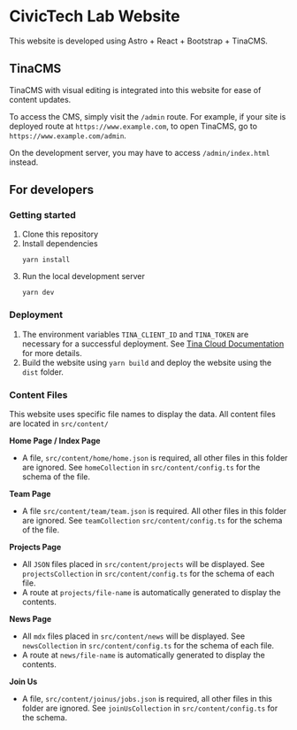 # CivicTech Lab Website

This website is developed using Astro + React + Bootstrap + TinaCMS.

## TinaCMS

TinaCMS with visual editing is integrated into this website for ease of content updates.

To access the CMS, simply visit the `/admin` route. For example, if your site is deployed route at `https://www.example.com`, to open TinaCMS, go to `https://www.example.com/admin`.

On the development server, you may have to access `/admin/index.html` instead.

## For developers

### Getting started

1. Clone this repository
2. Install dependencies
   ```
   yarn install
   ```
3. Run the local development server
   ```
   yarn dev
   ```

### Deployment

1. The environment variables `TINA_CLIENT_ID` and `TINA_TOKEN` are necessary for a successful deployment. See [Tina Cloud Documentation](https://tina.io/docs/tina-cloud/overview/) for more details.
2. Build the website using `yarn build` and deploy the website using the `dist` folder.

### Content Files

This website uses specific file names to display the data. All content files are located in `src/content/`

**Home Page / Index Page**

- A file, `src/content/home/home.json` is required, all other files in this folder are ignored. See `homeCollection` in `src/content/config.ts` for the schema of the file.

**Team Page**

- A file `src/content/team/team.json` is required. All other files in this folder are ignored. See `teamCollection` `src/content/config.ts` for the schema of the file.

**Projects Page**

- All `JSON` files placed in `src/content/projects` will be displayed. See `projectsCollection` in `src/content/config.ts` for the schema of each file.
- A route at `projects/file-name` is automatically generated to display the contents.

**News Page**

- All `mdx` files placed in `src/content/news` will be displayed. See `newsCollection` in `src/content/config.ts` for the schema of each file.
- A route at `news/file-name` is automatically generated to display the contents.

**Join Us**

- A file, `src/content/joinus/jobs.json` is required, all other files in this folder are ignored. See `joinUsCollection` in `src/content/config.ts` for the schema.
